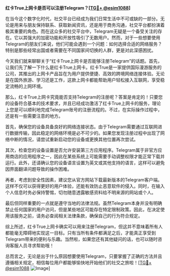 **红卡True上网卡是否可以注册Telegram？[[TG💪+ @esim1088](https://t.me/s/esim1088)]**

在当今这个数字化时代，社交平台已经成为我们日常生活中不可或缺的一部分。无论是用来与朋友保持联系、获取新闻资讯，还是用于商务沟通，社交平台都扮演着极其重要的角色。而在这众多的社交平台中，Telegram无疑是一个备受关注的存在。它以其强大的加密功能和开放性吸引了无数用户。然而，对于一些想要使用Telegram的朋友们来说，他们可能会遇到一个问题：如何选择合适的网络服务？特别是那些经常出国或者需要在不同国家间切换的人群，更是对此深感困扰。

今天我们就来聊聊关于“红卡True上网卡是否能够注册Telegram”的话题。首先，让我们先了解一下什么是红卡True上网卡。红卡True是一家提供国际漫游服务的公司，其推出的上网卡产品旨在为用户提供便捷、高效的跨境网络连接体验。无论是在国外旅游、学习还是工作，这款上网卡都能帮助用户轻松接入互联网，享受稳定流畅的上网环境。

那么，红卡True上网卡究竟能否支持Telegram的注册呢？答案是肯定的！只要您的设备符合基本的技术要求，并且已经成功激活了红卡True上网卡的服务，理论上您是可以顺利地完成Telegram账号的注册流程的。不过，在实际操作过程中，还是有一些需要注意的地方。

首先，确保您的设备具备良好的网络连接状态。由于Telegram需要通过互联网进行数据传输，因此稳定的网络环境是必不可少的。如果您发现注册过程中出现了网络中断的情况，请尝试重新启动您的设备或更换其他位置再次尝试。

其次，检查您的设备设置是否允许安装第三方应用程序。Telegram属于非官方应用商店的应用程序之一，因此在某些系统上可能需要手动调整权限才能正常下载并运行。此外，还请确认您的设备语言设置为英文或其他支持的语言，这样可以避免因界面翻译问题导致的操作困难。

再者，考虑到安全性因素，建议您从官方网站下载最新版本的Telegram客户端。这样不仅可以获得更好的用户体验，还能有效防止恶意软件的侵入。同时，在输入个人信息时务必保持警惕，切勿随意透露敏感资料给不明来源的网站或个人。

最后但同样重要的一点就是遵守当地的法律法规。虽然Telegram本身并没有明确禁止任何国家的用户访问，但是某些地区可能存在特定限制政策。因此，在决定使用该服务之前，请务必查阅相关法律条款，确保自己的行为符合规定。

综上所述，红卡True上网卡确实可以用来注册Telegram，但这并不意味着所有人都能毫无障碍地实现这一目标。只有当所有条件都满足之后，才能真正享受到Telegram带来的便利与乐趣。当然啦，如果您还有其他疑问的话，也可以随时咨询客服人员寻求帮助哦！

总而言之，无论是出于什么原因想要使用Telegram，只要掌握了正确的方法并且遵循相关规定，相信每位用户都能够愉快地开始他们的社交之旅啦！[[TG💪+ @esim1088](https://t.me/s/esim1088) ![Image](https://i.postimg.cc/4NQfJmqS/Snipaste-2025-05-13-00-14-12.png)]